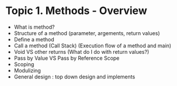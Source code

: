 
# Topic 1. Methods - Overview

- What is method?
- Structure of a method (parameter, argements, return values)
- Define a method
- Call a method (Call Stack) (Execution flow of a method and main)
-	Void VS other returns (What do I do with return values?)
-	Pass by Value VS Pass by Reference Scope
-	Scoping
-	Modulizing
-	General design : top down design and implements
